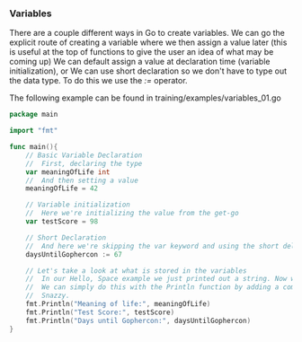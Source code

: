### Variables
There are a couple different ways in Go to create variables. 
We can go the explicit route of creating a variable where we then assign a value later (this is useful at the top of functions to give the user an idea of what may be coming up)
We can default assign a value at declaration time (variable initialization), or
We can use short declaration so we don't have to type out the data type. To do this we use the _:=_ operator.

The following example can be found in training/examples/variables_01.go
```go
package main

import "fmt"

func main(){
	// Basic Variable Declaration
	//  First, declaring the type
	var meaningOfLife int
	//  And then setting a value
	meaningOfLife = 42

	// Variable initialization
	//  Here we're initializing the value from the get-go
	var testScore = 98

	// Short Declaration
	//  And here we're skipping the var keyword and using the short delcartion syntax which is a colon and equals
	daysUntilGophercon := 67

	// Let's take a look at what is stored in the variables
	//  In our Hello, Space example we just printed out a string. Now we're adding variables into the mix
	//  We can simply do this with the Println function by adding a comma then the variable we want displayed.
	//  Snazzy.
	fmt.Println("Meaning of life:", meaningOfLife)
	fmt.Println("Test Score:", testScore)
	fmt.Println("Days until Gophercon:", daysUntilGophercon)
}
```